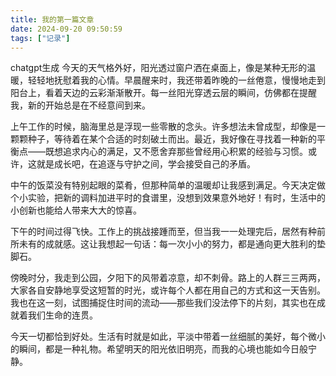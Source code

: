 ```yaml
---
title: 我的第一篇文章
date: 2024-09-20 09:50:59
tags: ["记录"]
---
```


chatgpt生成
今天的天气格外好，阳光透过窗户洒在桌面上，像是某种无形的温暖，轻轻地抚慰着我的心情。早晨醒来时，我还带着昨晚的一丝倦意，慢慢地走到阳台上，看着天边的云彩渐渐散开。每一丝阳光穿透云层的瞬间，仿佛都在提醒我，新的开始总是在不经意间到来。

上午工作的时候，脑海里总是浮现一些零散的念头。许多想法未曾成型，却像是一颗颗种子，等待着在某个合适的时刻破土而出。最近，我好像在寻找着一种新的平衡点——既想追求内心的满足，又不愿舍弃那些曾经用心积累的经验与习惯。或许，这就是成长吧，在追逐与守护之间，学会接受自己的矛盾。

中午的饭菜没有特别起眼的菜肴，但那种简单的温暖却让我感到满足。今天决定做个小实验，把新的调料加进平时的食谱里，没想到效果意外地好！有时，生活中的小创新也能给人带来大大的惊喜。

下午的时间过得飞快。工作上的挑战接踵而至，但当我一一处理完后，居然有种前所未有的成就感。这让我想起一句话：每一次小小的努力，都是通向更大胜利的垫脚石。

傍晚时分，我走到公园，夕阳下的风带着凉意，却不刺骨。路上的人群三三两两，大家各自安静地享受这短暂的时光，或许每个人都在用自己的方式和这一天告别。我也在这一刻，试图捕捉住时间的流动——那些我们没法停下的片刻，其实也在成就着我们生命的连贯。

今天一切都恰到好处。生活有时就是如此，平淡中带着一丝细腻的美好，每个微小的瞬间，都是一种礼物。希望明天的阳光依旧明亮，而我的心境也能如今日般宁静。